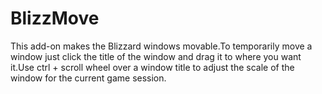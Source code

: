 # BlizzMove

This add-on makes the Blizzard windows movable.To temporarily move a window just click the title of the window and drag it to where you want it.Use ctrl + scroll wheel over a window title to adjust the scale of the window for the current game session.
